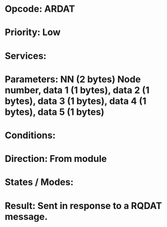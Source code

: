 # Opcode: ARDAT
# Priority: Low
# Services: 
# Parameters: NN (2 bytes) Node number, data 1 (1 bytes), data 2 (1 bytes), data 3 (1 bytes), data 4 (1 bytes), data 5 (1 bytes)
# Conditions: 
# Direction: From module
# States / Modes: 
# Result: Sent in response to a RQDAT message.